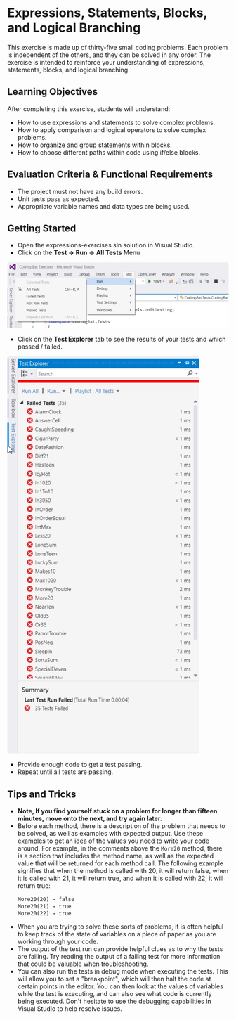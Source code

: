 # Expressions, Statements, Blocks, and Logical Branching

This exercise is made up of thirty-five small coding problems. Each problem is independent of the others, and they can be solved in any order. The exercise is intended to reinforce your understanding of expressions, statements, blocks, and logical branching.

## Learning Objectives

After completing this exercise, students will understand:

* How to use expressions and statements to solve complex problems.
* How to apply comparison and logical operators to solve complex problems.
* How to organize and group statements within blocks.
* How to choose different paths within code using if/else blocks.

## Evaluation Criteria & Functional Requirements

* The project must not have any build errors.
* Unit tests pass as expected.
* Appropriate variable names and data types are being used.

## Getting Started

* Open the expressions-exercises.sln solution in Visual Studio.
* Click on the **Test -> Run -> All Tests** Menu

![Running Tests](images/Test%20Menu.jpg)

* Click on the **Test Explorer** tab to see the results of your tests and which passed / failed.

![Test Explorer](images/Test%20Explorer.jpg)

* Provide enough code to get a test passing.
* Repeat until all tests are passing.

## Tips and Tricks

* **Note, If you find yourself stuck on a problem for longer than fifteen minutes, move onto the next, and try again later.**
* Before each method, there is a description of the problem that needs to be solved, as well as examples with expected output. Use these examples to get an idea of the values you need to write your code around. For example, in the comments above the `More20` method, there is a section that includes the method name, as well as the expected value that will be returned for each method call. The following example signifies that when the method is called with 20, it will return false, when it is called with 21, it will return true, and when it is called with 22, it will return true:
    ```
    More20(20) → false
    More20(21) → true
    More20(22) → true
    ```
* When you are trying to solve these sorts of problems, it is often helpful to keep track of the state of variables on a piece of paper as you are working through your code.
* The output of the test run can provide helpful clues as to why the tests are failing. Try reading the output of a failing test for more information that could be valuable when troubleshooting.
* You can also run the tests in debug mode when executing the tests. This will allow you to set a "breakpoint", which will then halt the code at certain points in the editor. You can then look at the values of variables while the test is executing, and can also see what code is currently being executed. Don't hesitate to use the debugging capabilities in Visual Studio to help resolve issues.

